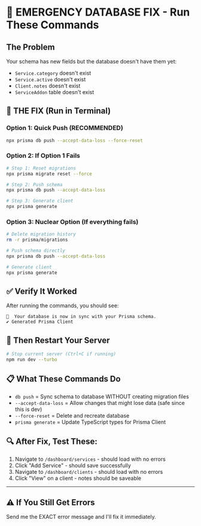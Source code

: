 # 🚨 EMERGENCY DATABASE FIX - Run These Commands

## The Problem
Your schema has new fields but the database doesn't have them yet:
- `Service.category` doesn't exist
- `Service.active` doesn't exist  
- `Client.notes` doesn't exist
- `ServiceAddon` table doesn't exist

## 🔧 THE FIX (Run in Terminal)

### Option 1: Quick Push (RECOMMENDED)
```bash
npx prisma db push --accept-data-loss --force-reset
```

### Option 2: If Option 1 Fails
```bash
# Step 1: Reset migrations
npx prisma migrate reset --force

# Step 2: Push schema
npx prisma db push --accept-data-loss

# Step 3: Generate client
npx prisma generate
```

### Option 3: Nuclear Option (If everything fails)
```bash
# Delete migration history
rm -r prisma/migrations

# Push schema directly
npx prisma db push --accept-data-loss

# Generate client
npx prisma generate
```

## ✅ Verify It Worked

After running the commands, you should see:
```
🚀  Your database is now in sync with your Prisma schema.
✔ Generated Prisma Client
```

## 🎯 Then Restart Your Server

```bash
# Stop current server (Ctrl+C if running)
npm run dev --turbo
```

## 📋 What These Commands Do

- `db push` = Sync schema to database WITHOUT creating migration files
- `--accept-data-loss` = Allow changes that might lose data (safe since this is dev)
- `--force-reset` = Delete and recreate database
- `prisma generate` = Update TypeScript types for Prisma Client

## 🔍 After Fix, Test These:

1. Navigate to `/dashboard/services` - should load with no errors
2. Click "Add Service" - should save successfully
3. Navigate to `/dashboard/clients` - should load with no errors
4. Click "View" on a client - notes should be saveable

---

## ⚠️ If You Still Get Errors

Send me the EXACT error message and I'll fix it immediately.
